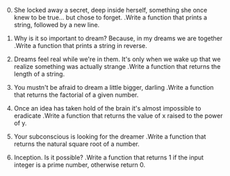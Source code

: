 0. She locked away a secret, deep inside herself, something she once knew to be true... but chose to forget.
 .Write a function that prints a string, followed by a new line.
 
1. Why is it so important to dream? Because, in my dreams we are together
 .Write a function that prints a string in reverse.

2. Dreams feel real while we're in them. It's only when we wake up that we realize something was actually strange
 .Write a function that returns the length of a string.

3. You mustn't be afraid to dream a little bigger, darling
 .Write a function that returns the factorial of a given number.

4. Once an idea has taken hold of the brain it's almost impossible to eradicate
 .Write a function that returns the value of x raised to the power of y.

5. Your subconscious is looking for the dreamer
 .Write a function that returns the natural square root of a number.

6. Inception. Is it possible?
 .Write a function that returns 1 if the input integer is a prime number, otherwise return 0.
 